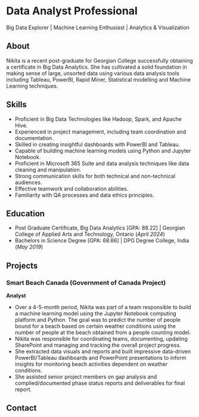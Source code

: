 #  Data Analyst Professional
Big Data Explorer | Machine Learning Enthusiast | Analytics & Visualization

## About 
Nikita is a recent post-graduate for Georgian College successfully obtaining a certificate in Big Data Analytics. She has cultivated a solid foundation in making sense of large, unsorted data using various data analysis tools including Tableau, PowerBI, Rapid Miner, Statistical modelling and Machine Learning techniques. 

## Skills
- Proficient in Big Data Technologies like Hadoop, Spark, and Apache Hive.
- Experienced in project management, including team coordination and documentation.
- Skilled in creating insightful dashboards with PowerBI and Tableau.
- Capable of building machine learning models using Python and Jupyter Notebook.
- Proficient in Microsoft 365 Suite and data analysis techniques like data cleaning and manipulation.
- Strong communication skills for both technical and non-technical audiences.
- Effective teamwork and collaboration abilities.
- Familiarity with QA processes and data ethics principles.

## Education
- Post Graduate Certificate, Big Data Analytics [GPA: 88.22] | Georgian College of Applied Arts and Technology, Ontario (_April 2024_)
- Bachelors in Science Degree [GPA: 68.66] | DPG Degree College, India (_May 2019_)

## Projects
### Smart Beach Canada (Government of Canada Project)
**Analyst**

- Over a 4-5-month period, Nikita was part of a team responsible to build a machine learning model using the Jupyter Notebook computing platform and Python. The goal was to predict the number of people bound for a beach based on certain weather conditions using the number of people at the beach obtained from a people counting model.
-	Nikita was responsible for coordinating teams, documenting, updating SharePoint and managing and tracking the overall project progress. 
-	She extracted data visuals and reports and built impressive data-driven PowerBI/Tableau dashboards and PowerPoint presentations to inform insights for monitoring beach activities dependent on weather conditions.
-	She assisted senior project members on gap analysis and complied/documented phase status reports and deliverables for final report.


## Contact
  


